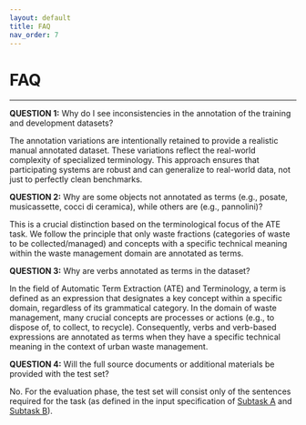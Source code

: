 ```yaml
---
layout: default
title: FAQ
nav_order: 7
---
```


# FAQ

---

**QUESTION 1:** Why do I see inconsistencies in the annotation of the training and development datasets?

The annotation variations are intentionally retained to provide a realistic manual annotated dataset.
These variations reflect the real-world complexity of specialized terminology.
This approach ensures that participating systems are robust and can generalize to real-world data, not just to perfectly clean benchmarks.

**QUESTION 2:** Why are some objects not annotated as terms (e.g., posate, musicassette, cocci di ceramica), while others are (e.g., pannolini)?

This is a crucial distinction based on the terminological focus of the ATE task.
We follow the principle that only waste fractions (categories of waste to be collected/managed) and concepts with a specific technical meaning within the waste management domain are annotated as terms.

**QUESTION 3:** Why are verbs annotated as terms in the dataset?

In the field of Automatic Term Extraction (ATE) and Terminology, a term is defined as an expression that designates a key concept within a specific domain, regardless of its grammatical category.	
In the domain of waste management, many crucial concepts are processes or actions (e.g., to dispose of, to collect, to recycle).
Consequently, verbs and verb-based expressions are annotated as terms when they have a specific technical meaning in the context of urban waste management.	

**QUESTION 4:** Will the full source documents or additional materials be provided with the test set?

No. For the evaluation phase, the test set will consist only of the sentences required for the task (as defined in the input specification of [Subtask A](subtask_a) and [Subtask B](subtask_b)).
